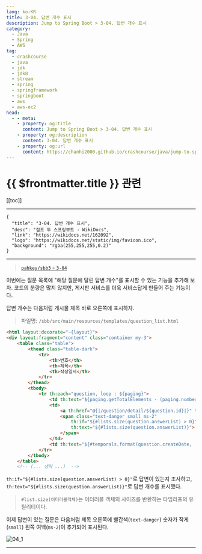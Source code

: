 ```yaml
---
lang: ko-KR
title: 3-04. 답변 개수 표시
description: Jump to Spring Boot > 3-04. 답변 개수 표시
category:
  - Java
  - Spring
  - AWS
tag: 
  - crashcourse
  - java
  - jdk
  - jdk8
  - stream
  - spring
  - springframework
  - springboot
  - aws
  - aws-ec2
head:
  - - meta:
    - property: og:title
      content: Jump to Spring Boot > 3-04. 답변 개수 표시
    - property: og:description
      content: 3-04. 답변 개수 표시
    - property: og:url
      content: https://chanhi2000.github.io/crashcourse/java/jump-to-spring-boot/03D.html
---
```


# {{ $frontmatter.title }} 관련

[[toc]]

---

```component VPCard
{
  "title": "3-04. 답변 개수 표시",
  "desc": "점프 투 스프링부트 - WikiDocs",
  "link": "https://wikidocs.net/162092",
  "logo": "https://wikidocs.net/static/img/favicon.ico",
  "background": "rgba(255,255,255,0.2)"
}
```

---

> [<FontIcon icon="iconfont icon-github"/> `pahkey/sbb3` - <FontIcon icon="iconfont icon-folder"/> `3-04`](https://github.com/pahkey/sbb3/tree/3-04)

<VidStack src="youtube/9eVOjJMlm-g"/>

이번에는 질문 목록에 "해당 질문에 달린 답변 개수"를 표시할 수 있는 기능을 추가해 보자. 코드의 분량은 많지 않지만, 게시판 서비스를 더욱 서비스답게 만들어 주는 기능이다.

답변 개수는 다음처럼 게시물 제목 바로 오른쪽에 표시하자.

> 파일명: <FontIcon icon="iconfont icon-folder"/>`/sbb/src/main/resources/templates/`<FontIcon icon="fa-brands fa-html"/>`question_list.html`

```html
<html layout:decorate="~{layout}">
<div layout:fragment="content" class="container my-3">
    <table class="table">
        <thead class="table-dark">
            <tr>
                <th>번호</th>
                <th>제목</th>
                <th>작성일시</th>
            </tr>
        </thead>
        <tbody>
            <tr th:each="question, loop : ${paging}">
                <td th:text="${paging.getTotalElements - (paging.number * paging.size) - loop.index}"></td>
                <td>
                    <a th:href="@{|/question/detail/${question.id}|}" th:text="${question.subject}"></a>
                    <span class="text-danger small ms-2"
                        th:if="${#lists.size(question.answerList) > 0}" 
                        th:text="${#lists.size(question.answerList)}">
                    </span>
                </td>
                <td th:text="${#temporals.format(question.createDate, 'yyyy-MM-dd HH:mm')}"></d>
            </tr>
        </tbody>
    </table>
    <!-- (... 생략 ...)  -->
```

`th:if="${#lists.size(question.answerList) > 0}"`로 답변이 있는지 조사하고, `th:text="${#lists.size(question.answerList)}"`로 답변 개수를 표시했다.

> `#list.size(이터러블객체)`는 이터러블 객체의 사이즈를 반환하는 타임리프의 유틸리티이다.

이제 답변이 있는 질문은 다음처럼 제목 오른쪽에 빨간색(`text-danger`) 숫자가 작게(`small`) 왼쪽 여백(`ms-2`)이 추가되어 표시된다.

![04_1](https://wikidocs.net/images/page/162092/C_3-04_1.png)

---

<TagLinks />